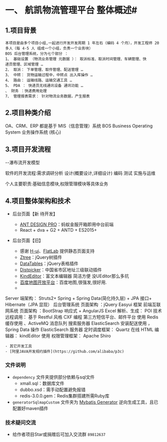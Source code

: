 # 一、 航凯物流管理平台  整体概述#

## 1.项目背景 ##

	本项目是由多个项目小组,一起进行开发开发周期 1 年左右（编码 4 个月），开发工程师 20
	多人（每 4-5 人 组成一个小组，负责一个业务块）
	BOS 后台管理系统，分为七个部分 ：
	1、 基础设置 （物流业务管理 元数据 ）： 取派标准、取派时间管理、车辆管理、快
	递员管理、区域管理 …
	2、 取派： 下单管理、取件管理、配送管理 …
	3、 中转： 货物运输过程中，中转点 出入库操作 …
	4、 路由： 运输线路、运输交通工具 …
	5、 PDA ： 快递员无线通讯设备 通讯功能 …
	、 财务 ：快递费用处理
	7、 管理报表需求： 针对物流业务数据，产生报表

## 2.项目种类介绍 ##
OA、CRM、ERP 都是基于 MIS（信息管理）系统
BOS  Business Operating System 业务操作系统 (核心)


## 3.项目开发流程 ##	

--瀑布流开发模型

软件的开发流程:需求调研分析 设计(概要设计,详细设计) 编码 测试 实施与运维

个人主要职责:基础信息模块,权限管理模块等具体业务

## 4.项目整体架构和技术 ##

- 后台页面【新 待开发】
    - [ANT DESIGN PRO](https://pro.ant.design/index-cn)：蚂蚁金服开箱即用中台前端
    - React + dva + G2 + ANTD + ES2015+

- 后台页面【旧】
    - 感谢 [H-ui](http://www.h-ui.net/)、[FlatLab](https://github.com/Exrick/xmall/blob/master/study/FlatLab.md) 提供静态页面支持
    - [Ztree](http://www.treejs.cn/v3/main.php#_zTreeInfo)：jQuery树插件
    - [DataTables](http://www.datatables.club/)：jQuery表格插件
    - [Distpicker](https://github.com/fengyuanchen/distpicker)：中国省市区地址三级联动插件
    - [KindEditor](https://github.com/kindsoft/kindeditor)：富文本编辑器 简洁方便 没UEditor那么多坑
    - [百度地图开放平台](http://lbsyun.baidu.com/index.php?title=%E9%A6%96%E9%A1%B5)：百度地图,很强发,很好用.
    - 

Server 端架构： Struts2+ Spring + Spring Data(简化持久层) + JPA 接口+ Hibernate（JPA 显现）
后台管理系统 页面架构 ：jQuery Easyui 框架
前端互联网系统 页面架构 ：BootStrap 响应式 + AngularJS
Excel 解析、生成： POI 技术
远程调用： 基于 Restful 风格 CXF 编程
第三方短信平台、邮件平台 使用
Redis 缓存使用 、ActiveMQ 消息队列
搜索服务器 ElasticSearch 安装配送使用 ， Spring Data 操作 ElasticSearch 服务器
定时调度框架： Quartz
在线 HTML 编辑器： kindEditor 使用
权限管理框架： Apache Shiro

	- 其它开发工具
    - [阿里JAVA开发规约插件](https://github.com/alibaba/p3c)

### 文件说明
- `dependency` 文件夹提供部分依赖与sql文件
    - xmall.sql：数据库文件
    - dubbo.xsd：需手动配置避免报错
    - redis-3.0.0.gem：Redis集群搭建所需Ruby库
- `generatorSqlmapCustom` 文件夹为 [Mybatis Generator](http://www.mybatis.org/generator/) 逆向生成工具，且已配置好maven插件


### 技术疑问交流
- 给作者项目Star或捐赠后可加入交流群 `89812637`